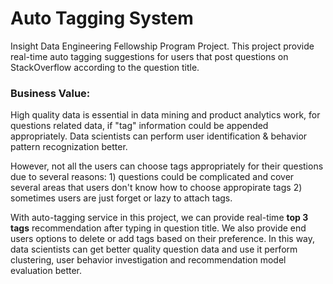 # Auto Tagging System 
Insight Data Engineering Fellowship Program Project.
This project provide real-time auto tagging suggestions for users that post questions on StackOverflow according to the question title.

### Business Value: 
  High quality data is essential in data mining and product analytics work, for questions related data, if "tag" information could be appended appropriately. Data scientists can perform user identification & behavior pattern recognization better. 
  
  However, not all the users can choose tags appropriately for their questions due to several reasons: 1) questions could be complicated and cover several areas that users don't know how to choose appropirate tags   2) sometimes users are just forget or lazy to attach tags.
  
  With auto-tagging service in this project, we can provide real-time __top 3 tags__ recommendation after typing in question title. We also provide end users options to delete or add tags based on their preference. In this way, data scientists can get better quality question data and use it perform clustering, user behavior investigation and recommendation model evaluation better.
  